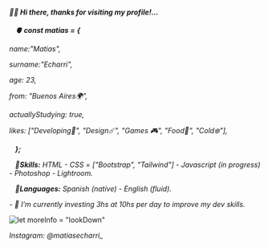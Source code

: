 
#### *👋🏻​ Hi there, thanks for visiting my profile!...*

     ***🫀 const matias =*** ***{***


*name:"Matias",*

*surname:"Echarri",*

*age: 23,*

*from: "Buenos Aires🌍",*

*actuallyStudying: true,*

*likes: ["Developing🌊​", "Design☄️", "Games 🎮", "Food🍜", "Cold❄️"],*

   ***};***

   ***📌Skills:*** *HTML - CSS = ["Bootstrap", "Tailwind"] - Javascript  (in progress) - Photoshop - Lightroom.*

   ***📌Languages:*** *Spanish (native) - English (fluid).*


*- 🔭 I’m currently investing 3hs at 10hs per day to improve my dev skills.* 

![*let moreInfo = "lookDown"*](https://i.pinimg.com/originals/e1/62/45/e162454b10a47ca8aa4207d2ed23ea0a.gif)

*Instagram: @matiasecharri_*










